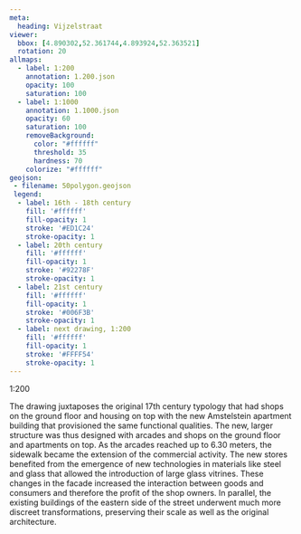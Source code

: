 ```yaml
---
meta:
  heading: Vijzelstraat
viewer:
  bbox: [4.890302,52.361744,4.893924,52.363521]
  rotation: 20
allmaps:
  - label: 1:200
    annotation: 1.200.json
    opacity: 100
    saturation: 100
  - label: 1:1000
    annotation: 1.1000.json
    opacity: 60
    saturation: 100
    removeBackground:
      color: "#ffffff"
      threshold: 35
      hardness: 70
    colorize: "#ffffff"
geojson:
 - filename: 50polygon.geojson
 legend:
  - label: 16th - 18th century
    fill: '#ffffff'
    fill-opacity: 1
    stroke: '#ED1C24'
    stroke-opacity: 1
  - label: 20th century
    fill: '#ffffff'
    fill-opacity: 1
    stroke: '#92278F'
    stroke-opacity: 1
  - label: 21st century
    fill: '#ffffff'
    fill-opacity: 1
    stroke: '#006F3B'
    stroke-opacity: 1
  - label: next drawing, 1:200
    fill: '#ffffff'
    fill-opacity: 1
    stroke: '#FFFF54'
    stroke-opacity: 1
---
```

1:200

The drawing juxtaposes the original 17th century typology that had shops on the ground floor and housing on top with the new Amstelstein apartment building that provisioned the same functional qualities. The new, larger structure was thus designed with arcades and shops on the ground floor and apartments on top. As the arcades reached up to 6.30 meters, the sidewalk became the extension of the commercial activity. The new stores benefited from the emergence of new technologies in materials like steel and glass that allowed the introduction of large glass vitrines. These changes in the facade increased the interaction between goods and consumers and therefore the profit of the shop owners. In parallel, the existing buildings of the eastern side of the street underwent much more discreet transformations, preserving their scale as well as the original architecture.